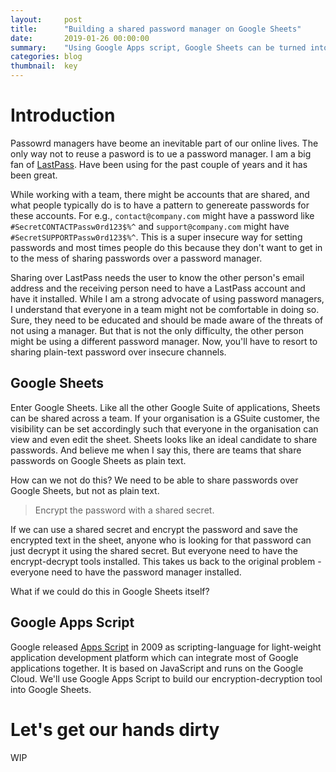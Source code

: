 ```yaml
---
layout:     post
title:      "Building a shared password manager on Google Sheets"
date:       2019-01-26 00:00:00
summary:    "Using Google Apps script, Google Sheets can be turned into a shared password manager, especially helpful to store passwords for shared accounts in a team"
categories: blog
thumbnail:  key
---
```


# Introduction

Passowrd managers have beome an inevitable part of our online lives. The only
way not to reuse a pasword is to ue a password manager. I am a big fan of
[LastPass](https://lastpass.com/). Have been using for the past couple of years
and it has been great. 

While working with a team, there might be accounts that are shared, and what
people typically do is to have a pattern to genereate passwords for these
accounts. For e.g., `contact@company.com` might have a password like
`#SecretCONTACTPassw0rd123$%^` and `support@company.com` might
have `#SecretSUPPORTPassw0rd123$%^`. This is a super insecure
way for setting passwords and most times people do this because they don't
want to get in to the mess of sharing passwords over a password manager.

Sharing over LastPass needs the user to know the other person's email address
and the receiving person need to have a LastPass account and have it installed.
While I am a strong advocate of using password managers, I understand that
everyone in a team might not be comfortable in doing so. Sure, they need to 
be educated and should be made aware of the threats of not using a manager.
But that is not the only difficulty, the other person might be using a
different password manager. Now, you'll have to resort to sharing plain-text
password over insecure channels.

## Google Sheets

Enter Google Sheets. Like all the other Google Suite of applications, Sheets
can be shared across a team. If your organisation is a GSuite customer, the
visibility can be set accordingly such that everyone in the organisation can 
view and even edit the sheet. Sheets looks like an ideal candidate to share 
passwords. And believe me when I say this, there are teams that share passwords
on Google Sheets as plain text.

How can we not do this? We need to be able to share passwords over Google Sheets, but not as plain text.

> Encrypt the password with a shared secret.

If we can use a shared secret and encrypt the password and save the encrypted
text in the sheet, anyone who is looking for that password can just decrypt
it using the shared secret. But everyone need to have the encrypt-decrypt tools
installed. This takes us back to the original problem - everyone need to have
the password manager installed.

What if we could do this in Google Sheets itself?

## Google Apps Script

Google released [Apps Script](https://developers.google.com/apps-script/) in
2009 as scripting-language for light-weight application development platform
which can integrate most of Google applications together. It is based on
JavaScript and runs on the Google Cloud. We'll use Google Apps Script to build
our encryption-decryption tool into Google Sheets.

# Let's get our hands dirty

WIP